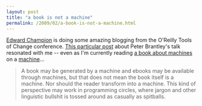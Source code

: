 ```yaml
---
layout: post
title: "a book is not a machine"
permalink: /2009/02/a-book-is-not-a-machine.html
---
```


<p><a href="http://www.edrants.com/">Edward Champion</a> is doing some amazing blogging from the O'Reilly Tools of Change conference.  <a href="http://www.edrants.com/tools-of-change-bob-stein-peter-brantley/">This particular post</a> about Peter Brantley's talk resonated with me -- even as I'm currently reading <a href="http://www.amazon.com/Daemon-Daniel-Suarez/dp/0525951113">a book about machines</a> on a <a href="http://search.twitter.com/search?q=sippey+kindle">machine</a>...</p>

<blockquote>
  <p>A book may be generated by a machine and ebooks may be available through machines, but that does not mean the book itself is a machine. Nor should the reader transform into a machine. This kind of perspective may work in programming circles, where jargon and other linguistic bullshit is tossed around as casually as spitballs. </p>
</blockquote>




